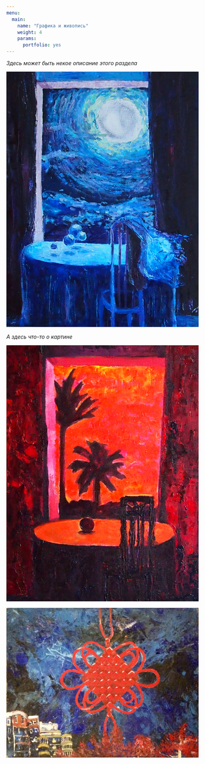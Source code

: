 ```yaml
---
menu:
  main:
    name: "Графика и живопись"
    weight: 4
    params:
      portfolio: yes
---
```

*Здесь может быть некое описание этого раздела*

![title 1](1.jpg)

_А здесь что-то о картине_

![title 2](2.jpg)

![title 3](3.jpg)